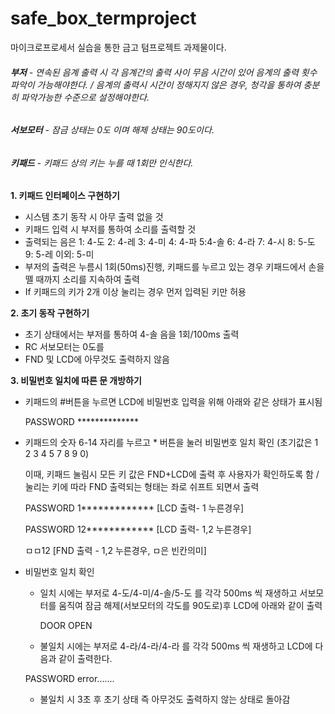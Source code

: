 # safe_box_termproject
마이크로프로세서 실습을 통한 금고 텀프로젝트 과제물이다.

###### **부저** - 연속된 음계 출력 시 각 음계간의 출력 사이 무음 시간이 있어 음계의 출력 횟수 파악이 가능해야한다. / 음계의 출력시 시간이 정해지지 않은 경우, 청각을 통하여 충분히 파악가능한 수준으로 설정해야한다. 


###### **서보모터** - 잠금 상태는 0도 이며 해제 상태는 90도이다. 


###### **키패드** - 키패드 상의 키는 누를 때 1회만 인식한다. 



**1. 키패드 인터페이스 구현하기**
   - 시스템 초기 동작 시 아무 출력 없을 것
   - 키패드 입력 시 부저를 통하여 소리를 출력할 것
   - 출력되는 음은 1: 4-도 2: 4-레 3: 4-미 4: 4-파 5:4-솔 6: 4-라 7: 4-시 8: 5-도 9: 5-레 이외: 5-미
   - 부저의 출력은 누름시 1회(50ms)진행, 키패드를 누르고 있는 경우 키패드에서 손을 뗄 때까지 소리를 지속하여 출력
   - If 키패드의 키가 2개 이상 눌리는 경우 먼저 입력된 키만 허용

**2. 초기 동작 구현하기**
   - 초기 상태에서는 부저를 통하여 4-솔 음을 1회/100ms 출력
   - RC 서보모터는 0도를
   - FND 및  LCD에 아무것도 출력하지 않음
  
**3. 비밀번호 일치에 따른 문 개방하기**
   - 키패드의 #버튼을 누르면 LCD에 비밀번호 입력을 위해 아래와 같은 상태가 표시됨

     
     PASSWORD **************

   - 키패드의 숫자 6-14 자리를 누르고 * 버튼을 눌러 비밀번호 일치 확인 (초기값은 1 2 3 4 5 7 8 9 0)


     이때, 키패드 눌림시 모든 키 값은 FND+LCD에 출력 후 사용자가 확인하도록 함 / 눌리는 키에 따라 FND 출력되는 형태는 좌로 쉬프트 되면서 출력

     
     PASSWORD
     1************* [LCD 출력- 1 누른경우]

     
     PASSWORD
     12************ [LCD 출력- 1,2 누른경우]

     
     ㅁㅁ12 [FND 출력 - 1,2 누른경우, ㅁ은 빈칸의미]

   - 비밀번호 일치 확인

     - 일치 시에는 부저로 4-도/4-미/4-솔/5-도 를 각각 500ms 씩 재생하고 서보모터를 움직여 잠금 해제(서보모터의 각도를 90도로)후 LCD에 아래와 같이 출력
    

       DOOR OPEN


     - 불일치 시에는 부저로 4-라/4-라/4-라 를 각각 500ms 씩 재생하고 LCD에 다음과 같이 출력한다. 


      PASSWORD error.......


     - 불일치 시 3초 후 초기 상태 즉 아무것도 출력하지 않는 상태로 돌아감
